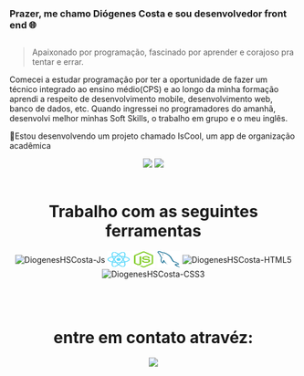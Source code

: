 ### Prazer, me chamo Diógenes Costa e sou desenvolvedor front end 🌐

##
<div>
  <p>
<blockquote> Apaixonado por programação, fascinado por aprender e corajoso pra tentar e errar.</blockquote>

Comecei a estudar programação por ter a oportunidade de fazer um técnico integrado ao ensino médio(CPS) e ao longo da minha formação aprendi a respeito de desenvolvimento mobile, desenvolvimento web, banco de dados, etc. Quando ingressei no programadores do amanhã, desenvolvi melhor minhas Soft Skills, o trabalho em grupo e o meu inglês.

🌱Estou desenvolvendo um projeto chamado IsCool, um app de organização acadêmica</p>
</div>



<div align="center">
 <img widht="40%" height="180em" src="https://github-readme-stats.vercel.app/api?username=DiogenesHSCosta&show_icons=true&theme=highcontrast&include_all_commits=true&count_private=true&title_color=DA69AC&text_bold=true&border_radius=5"/>
  
  <img widht="40%" height="180em" src="https://github-readme-stats.vercel.app/api/top-langs/?username=diogeneshscosta&layout=compact&&theme=highcontrast&title_color=DA69AC&text_bold=true&border_radius=5&card_width=40%" />
  
</div>



<div align="center" style="display: inline_block"><br>

   <h1 align="center">Trabalho com as seguintes ferramentas</h1>
   <img align="center" alt="DiogenesHSCosta-Js" height="30" width="40"  src= "https://cdn.jsdelivr.net/gh/devicons/devicon/icons/javascript/javascript-original.svg">
   <img align="center" alt="DiogenesHSCosta-REACT" height="30" width="40" src="https://raw.githubusercontent.com/devicons/devicon/master/icons/react/react-original.svg">
  <img align="center" alt="DiogenesHSCosta-NODE" height="30" width="40" src="https://github.com/devicons/devicon/blob/v2.15.1/icons/nodejs/nodejs-original.svg">
  <img align="center" alt="DiogenesHSCosta-MYSQL" height="30" width="40" src="https://github.com/devicons/devicon/blob/v2.15.1/icons/mysql/mysql-original.svg">
  <img align="center" alt="DiogenesHSCosta-HTML5" height="30" width="40" src="https://cdn.jsdelivr.net/gh/devicons/devicon/icons/html5/html5-original.svg" />
  <img align="center" alt="DiogenesHSCosta-CSS3" height="30" width="40" src="https://cdn.jsdelivr.net/gh/devicons/devicon/icons/css3/css3-original.svg" />
  
  ##
  
</div>
<br>
<div align="center">
  <h1>entre em contato atravéz:</h1>
  <a  href = "https://www.linkedin.com/in/diogenescosta/" target= "_blank"> 
    <img  src = "https://img.shields.io/badge/LinkedIn-0077B5?style=for-the-badge&logo=linkedin&logoColor=white"  target="_blank">
  </a>
</div>
